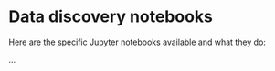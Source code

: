 # Data discovery notebooks

Here are the specific Jupyter notebooks available and what they do:

...
